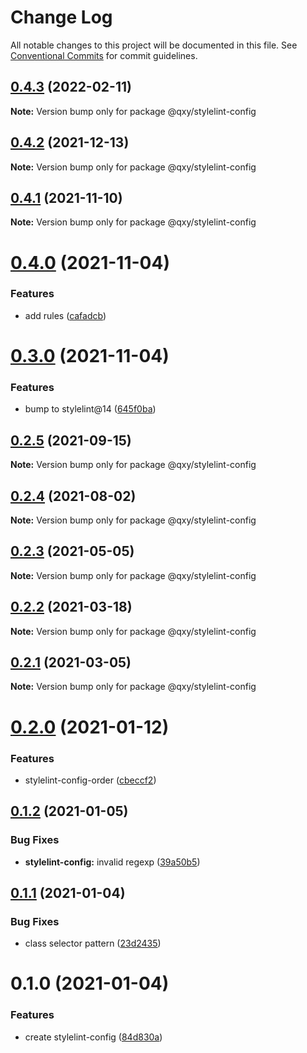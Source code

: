 # Change Log

All notable changes to this project will be documented in this file.
See [Conventional Commits](https://conventionalcommits.org) for commit guidelines.

## [0.4.3](https://github.com/qxy-fe/configs/compare/@qxy/stylelint-config@0.4.2...@qxy/stylelint-config@0.4.3) (2022-02-11)

**Note:** Version bump only for package @qxy/stylelint-config





## [0.4.2](https://github.com/qxy-fe/configs/compare/@qxy/stylelint-config@0.4.1...@qxy/stylelint-config@0.4.2) (2021-12-13)

**Note:** Version bump only for package @qxy/stylelint-config





## [0.4.1](https://github.com/qxy-fe/configs/compare/@qxy/stylelint-config@0.4.0...@qxy/stylelint-config@0.4.1) (2021-11-10)

**Note:** Version bump only for package @qxy/stylelint-config





# [0.4.0](https://github.com/qxy-fe/configs/compare/@qxy/stylelint-config@0.3.0...@qxy/stylelint-config@0.4.0) (2021-11-04)


### Features

* add rules ([cafadcb](https://github.com/qxy-fe/configs/commit/cafadcb2f29a0f77f0955e6e71ff73a256fa7c68))





# [0.3.0](https://github.com/qxy-fe/configs/compare/@qxy/stylelint-config@0.2.5...@qxy/stylelint-config@0.3.0) (2021-11-04)


### Features

* bump to stylelint@14 ([645f0ba](https://github.com/qxy-fe/configs/commit/645f0ba33efee8a2846d92399700c4472bb3df56))





## [0.2.5](https://github.com/qxy-fe/configs/compare/@qxy/stylelint-config@0.2.4...@qxy/stylelint-config@0.2.5) (2021-09-15)

**Note:** Version bump only for package @qxy/stylelint-config





## [0.2.4](https://github.com/qxy-fe/configs/compare/@qxy/stylelint-config@0.2.3...@qxy/stylelint-config@0.2.4) (2021-08-02)

**Note:** Version bump only for package @qxy/stylelint-config

## [0.2.3](https://github.com/qxy-fe/configs/compare/@qxy/stylelint-config@0.2.2...@qxy/stylelint-config@0.2.3) (2021-05-05)

**Note:** Version bump only for package @qxy/stylelint-config

## [0.2.2](https://github.com/qxy-fe/configs/compare/@qxy/stylelint-config@0.2.1...@qxy/stylelint-config@0.2.2) (2021-03-18)

**Note:** Version bump only for package @qxy/stylelint-config

## [0.2.1](https://github.com/qxy-fe/configs/compare/@qxy/stylelint-config@0.2.0...@qxy/stylelint-config@0.2.1) (2021-03-05)

**Note:** Version bump only for package @qxy/stylelint-config

# [0.2.0](https://github.com/qxy-fe/configs/compare/@qxy/stylelint-config@0.1.2...@qxy/stylelint-config@0.2.0) (2021-01-12)

### Features

-   stylelint-config-order ([cbeccf2](https://github.com/qxy-fe/configs/commit/cbeccf2d47451049f262701c1b442b8d2bbbc97d))

## [0.1.2](https://github.com/qxy-fe/configs/compare/@qxy/stylelint-config@0.1.1...@qxy/stylelint-config@0.1.2) (2021-01-05)

### Bug Fixes

-   **stylelint-config:** invalid regexp ([39a50b5](https://github.com/qxy-fe/configs/commit/39a50b52f81559b60707b52bd12b6bb021969b1e))

## [0.1.1](https://github.com/qxy-fe/configs/compare/@qxy/stylelint-config@0.1.0...@qxy/stylelint-config@0.1.1) (2021-01-04)

### Bug Fixes

-   class selector pattern ([23d2435](https://github.com/qxy-fe/configs/commit/23d2435429c2c4de338afca0b47413e005fe6fd0))

# 0.1.0 (2021-01-04)

### Features

-   create stylelint-config ([84d830a](https://github.com/qxy-fe/configs/commit/84d830a579e9e6ce6f682fafea9629178621350c))
